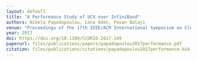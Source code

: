 ```yaml
---
layout: default
title: "A Performance Study of UCX over InfiniBand"
authors: Nikela Papadopoulou, Lena Oden, Pavan Balaji
venue: "Proceedings of the 17th IEEE/ACM International Symposium on Cluster, Cloud and Grid Computing, CCGRID 2017, Madrid, Spain, May 14-17, 2017"
year: 2017
doi: https://doi.org/10.1109/CCGRID.2017.149
paperurl: files/publications/papers/papadopoulou2017performance.pdf
citation: files/publications/citations/papadopoulou2017performance.bib
---
```

